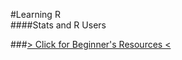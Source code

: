 #Learning R  
####Stats and R Users

###[> Click for Beginner's Resources <](https://github.com/mn-stats/Learning-R/edit/master/README.md)
